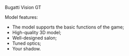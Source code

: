 Bugatti Vision GT

Model features:
- The model supports the basic functions of the game;
- High-quality 3D model;
- Well-designed salon;
- Tuned optics;
- Your shadow.
